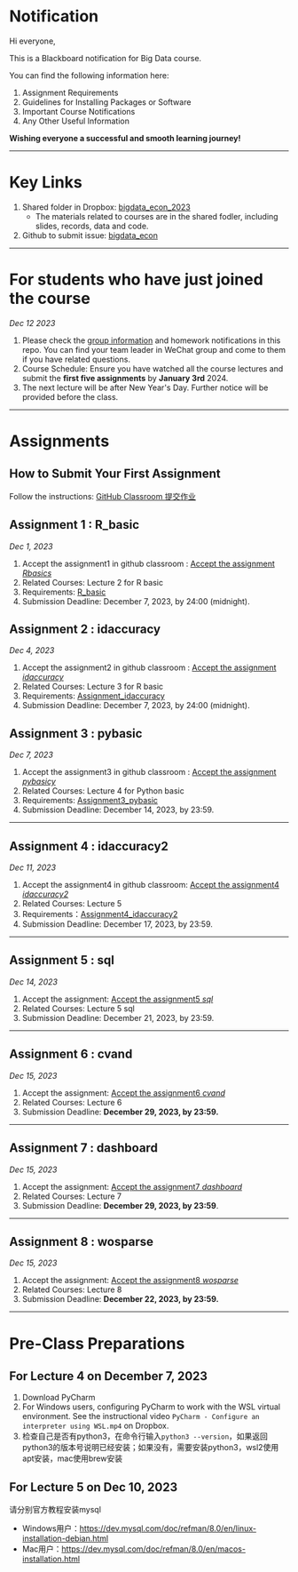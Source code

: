# Notification

Hi everyone,

This is a Blackboard notification for Big Data course.

You can find the following information here:

1. Assignment Requirements
2. Guidelines for Installing Packages or Software
3. Important Course Notifications
4. Any Other Useful Information

**Wishing everyone a successful and smooth learning journey!**

---
# Key Links
1. Shared folder in Dropbox: [bigdata_econ_2023](https://www.dropbox.com/scl/fo/iisbx4sf51n5nmwhclx56/h)
   - The materials related to courses are in the shared fodler, including slides, records, data and code.
2. Github to submit issue: [bigdata_econ](https://github.com/DongboShi/bigdata_econ/issues)

---

# For students who have just joined the course
_Dec 12 2023_

1. Please check the [group information](https://github.com/econ-innovation/Notification/blob/3d00accadabbba81203c4398ec1ea791fcee5e4a/GroupInformation.md) and homework notifications in this repo. You can find your team leader in WeChat group and come to them if you have related questions.
2. Course Schedule: Ensure you have watched all the course lectures and submit the **first five assignments** by **January 3rd** 2024.
3. The next lecture will be after New Year's Day. Further notice will be provided before the class.
---

# Assignments
## How to Submit Your First Assignment
Follow the instructions: [GitHub Classroom 提交作业](https://github.com/econ-innovation/Notification/blob/fb90dc77974a7815cc278acdd07b86238aa75e3a/github%20classrom%E6%8F%90%E4%BA%A4%E4%BD%9C%E4%B8%9A.md)


## Assignment 1 : R_basic
_Dec 1, 2023_
1. Accept the assignment1 in github classroom : [Accept the assignment _Rbasics_](https://classroom.github.com/a/OA7YVt1Y)
2. Related Courses: Lecture 2 for R basic
3. Requirements: [R_basic](https://github.com/econ-innovation/Notification/blob/fb90dc77974a7815cc278acdd07b86238aa75e3a/Assignment1_rbasic.md)
4. Submission Deadline: December 7, 2023, by 24:00 (midnight).

## Assignment 2 : idaccuracy
_Dec 4, 2023_
1. Accept the assignment2 in github classroom : [Accept the assignment _idaccuracy_](https://classroom.github.com/a/ofOPnAx0)
2. Related Courses: Lecture 3 for R basic
3. Requirements: [Assignment_idaccuracy](https://github.com/econ-innovation/Notification/blob/fb90dc77974a7815cc278acdd07b86238aa75e3a/Assignment2_idaccuracy.md)
4. Submission Deadline: December 7, 2023, by 24:00 (midnight).

## Assignment 3 : pybasic
_Dec 7, 2023_
1. Accept the assignment3 in github classroom : [Accept the assignment _pybasicy_](https://classroom.github.com/a/IaR6laBH)
2. Related Courses: Lecture 4 for Python basic
3. Requirements: [Assignment3_pybasic](https://github.com/econ-innovation/Notification/blob/a25aa88fde20a62fb2c939559d063d3b24d9089a/Assignment3_pybasic.md)
4. Submission Deadline: December 14, 2023, by 23:59.
---

## Assignment 4 : idaccuracy2
_Dec 11, 2023_
1. Accept the assignment4 in github classroom:  [Accept the assignment4 _idaccuracy2_](https://classroom.github.com/a/wmyKvGb0)
2. Related Courses: Lecture 5
3. Requirements：[Assignment4_idaccuracy2](https://github.com/econ-innovation/Notification/blob/cef93af7795fa1d966595b806ce083eb8d1099d2/Assignment4_idaccuracy2.md)
4. Submission Deadline: December 17, 2023, by 23:59.

---
## Assignment 5 : sql
_Dec 14, 2023_
1. Accept the assignment:  [Accept the assignment5 _sql_](https://classroom.github.com/a/tXylLcbU)
2. Related Courses: Lecture 5 sql
3. Submission Deadline: December 21, 2023, by 23:59.
---

## Assignment 6 : cvand
_Dec 15, 2023_
1. Accept the assignment:  [Accept the assignment6 _cvand_](https://classroom.github.com/a/boRGmXHL)
2. Related Courses: Lecture 6
3. Submission Deadline: **December 29, 2023, by 23:59.**
---
## Assignment 7 : dashboard
_Dec 15, 2023_
1. Accept the assignment:  [Accept the assignment7 _dashboard_](https://classroom.github.com/a/UA7Z9ecT)
2. Related Courses: Lecture 7 
3.  Submission Deadline: **December 29, 2023, by 23:59**.
---
## Assignment 8 : wosparse
_Dec 15, 2023_
1. Accept the assignment:  [Accept the assignment8 _wosparse_](https://classroom.github.com/a/Mk0pzviB)
2. Related Courses: Lecture 8 
3. Submission Deadline: **December 22, 2023, by 23:59.**
---

# Pre-Class Preparations
## For Lecture 4 on December 7, 2023
1. Download PyCharm
2. For Windows users, configuring PyCharm to work with the WSL virtual environment. See the instructional video `PyCharm - Configure an interpreter using WSL.mp4` on Dropbox.
3. 检查自己是否有python3，在命令行输入`python3 --version`，如果返回python3的版本号说明已经安装；如果没有，需要安装python3，wsl2使用apt安装，mac使用brew安装

## For Lecture 5 on Dec 10, 2023
请分别官方教程安装mysql
- Windows用户：https://dev.mysql.com/doc/refman/8.0/en/linux-installation-debian.html
- Mac用户：https://dev.mysql.com/doc/refman/8.0/en/macos-installation.html
